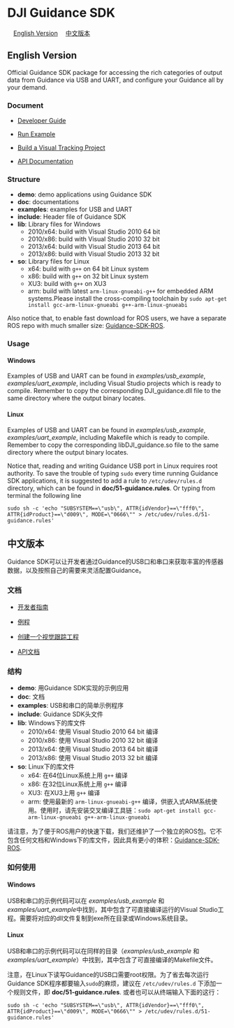 # DJI Guidance SDK

　[English Version](#english-version)
　[中文版本](#中文版本)

## English Version

Official Guidance SDK package for accessing the rich categories of output data from Guidance via USB and UART, and configure your Guidance all by your demand.

### Document

 - [Developer Guide](https://developer.dji.com/guidance-sdk/documentation/application-development-guides/index.html)

 - [Run Example](https://developer.dji.com/guidance-sdk/documentation/quick-start/run-examples.html)

 - [Build a Visual Tracking Project](https://developer.dji.com/guidance-sdk/documentation/tutorials/index.html)

 - [API Documentation](https://developer.dji.com/guidance-sdk/documentation/introduction/index.html)
 
### Structure

-	**demo**: demo applications using Guidance SDK
-	**doc**: documentations
-	**examples**: examples for USB and UART
-	**include**: Header file of Guidance SDK 
-	**lib**: Library files for Windows
	- 2010/x64: build with Visual Studio 2010 64 bit
	- 2010/x86: build with Visual Studio 2010 32 bit
	- 2013/x64: build with Visual Studio 2013 64 bit
	- 2013/x86: build with Visual Studio 2013 32 bit
-	**so**: Library files for Linux	
	- x64: build with `g++` on 64 bit Linux system
	- x86: build with `g++` on 32 bit Linux system
	- XU3: build with `g++` on XU3
	- arm: build with latest `arm-linux-gnueabi-g++` for embedded ARM systems.Please install the cross-compiling toolchain by `sudo apt-get install gcc-arm-linux-gnueabi g++-arm-linux-gnueabi`

Also notice that, to enable fast download for ROS users, we have a separate ROS repo with much smaller size: [Guidance-SDK-ROS](https://github.com/dji-sdk/Guidance-SDK-ROS).

### Usage

#### Windows 

Examples of USB and UART can be found in *examples/usb\_example*, *examples/uart\_example*,	including Visual Studio projects which is ready to compile. Remember to copy the corresponding DJI_guidance.dll file to the same directory where the output binary locates.  

#### Linux

Examples of USB and UART can be found in *examples/usb\_example*, *examples/uart\_example*,	including Makefile which is ready to compile. Remember to copy the corresponding libDJI_guidance.so file to the same directory where the output binary locates. 

Notice that, reading and writing Guidance USB port in Linux requires root authority. To save the trouble of typing `sudo` every time running Guidance SDK applications, it is suggested to add a rule to `/etc/udev/rules.d` directory, which can be found in **doc/51-guidance.rules**. Or typing from terminal the following line

	sudo sh -c 'echo "SUBSYSTEM==\"usb\", ATTR{idVendor}==\"fff0\", ATTR{idProduct}==\"d009\", MODE=\"0666\"" > /etc/udev/rules.d/51-guidance.rules'

## 中文版本
Guidance SDK可以让开发者通过Guidance的USB口和串口来获取丰富的传感器数据，以及按照自己的需要来灵活配置Guidance。

### 文档

- [开发者指南](https://developer.dji.com/guidance-sdk/documentation/cn/application-development-guides/index.html)
　
- [例程](https://developer.dji.com/guidance-sdk/documentation/cn/quick-start/run-examples.html)

- [创建一个视觉跟踪工程](https://developer.dji.com/guidance-sdk/documentation/cn/tutorials/index.html)

- [API文档](https://developer.dji.com/guidance-sdk/documentation/cn/introduction/index.html)

### 结构

-	**demo**: 用Guidance SDK实现的示例应用
-	**doc**: 文档
-	**examples**: USB和串口的简单示例程序
-	**include**: Guidance SDK头文件 
-	**lib**: Windows下的库文件
	- 2010/x64: 使用 Visual Studio 2010 64 bit 编译
	- 2010/x86: 使用 Visual Studio 2010 32 bit 编译
	- 2013/x64: 使用 Visual Studio 2013 64 bit 编译
	- 2013/x86: 使用 Visual Studio 2013 32 bit 编译
-	**so**: Linux下的库文件	
	- x64: 在64位Linux系统上用 `g++` 编译
	- x86: 在32位Linux系统上用 `g++` 编译
	- XU3: 在XU3上用 `g++` 编译 
	- arm: 使用最新的 `arm-linux-gnueabi-g++` 编译，供嵌入式ARM系统使用。使用时，请先安装交叉编译工具链：`sudo apt-get install gcc-arm-linux-gnueabi g++-arm-linux-gnueabi`

请注意，为了便于ROS用户的快速下载，我们还维护了一个独立的ROS包。它不包含任何文档和Windows下的库文件，因此具有更小的体积：[Guidance-SDK-ROS](https://github.com/dji-sdk/Guidance-SDK-ROS).

### 如何使用

#### Windows 

USB和串口的示例代码可以在 *examples/usb\_example* 和 *examples/uart\_example*中找到，其中包含了可直接编译运行的Visual Studio工程。需要将对应的dll文件复制到exe所在目录或Windows系统目录。

#### Linux

USB和串口的示例代码可以在同样的目录（*examples/usb\_example* 和 *examples/uart\_example*）中找到，其中包含了可直接编译的Makefile文件。

注意，在Linux下读写Guidance的USB口需要root权限。为了省去每次运行Guidance SDK程序都要输入`sudo`的麻烦，建议在 `/etc/udev/rules.d` 下添加一个规则文件，即 **doc/51-guidance.rules**. 或者也可以从终端输入下面的这行：

	sudo sh -c 'echo "SUBSYSTEM==\"usb\", ATTR{idVendor}==\"fff0\", ATTR{idProduct}==\"d009\", MODE=\"0666\"" > /etc/udev/rules.d/51-guidance.rules'
